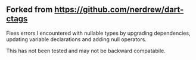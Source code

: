## Forked from https://github.com/nerdrew/dart-ctags 

Fixes errors I encountered with nullable types by upgrading dependencies, updating variable declarations and adding null operators.

This has not been tested and may not be backward compatabile.
